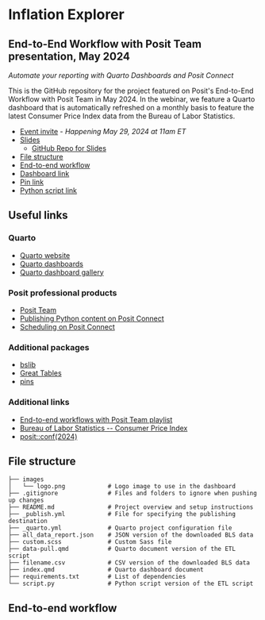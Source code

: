 # Inflation Explorer

##  End-to-End Workflow with Posit Team presentation, May 2024

*Automate your reporting with Quarto Dashboards and Posit Connect*

This is the GitHub repository for the project featured on Posit's End-to-End Workflow with Posit Team in May 2024. In the webinar, we feature a Quarto dashboard that is automatically refreshed on a monthly basis to feature the latest Consumer Price Index data from the Bureau of Labor Statistics.

* [Event invite](https://pos.it/team-demo) - *Happening May 29, 2024 at 11am ET*
* [Slides](https://colorado.posit.co/rsc/inflation-explorer-slides/)
    * [GitHub Repo for Slides](https://github.com/ivelasq/automated-quarto-dashboards-slides)
* [File structure](#file-structure)
* [End-to-end workflow](#end-to-end-workflow)
* [Dashboard link](https://colorado.posit.co/rsc/inflation-explorer/)
* [Pin link](https://colorado.posit.co/rsc/connect/#/apps/bed37c0a-b96c-4ede-9ea5-c18368a5c349/access)
* [Python script link](https://colorado.posit.co/rsc/inflation-explorer-python-script/)

## Useful links

### Quarto

* [Quarto website](https://quarto.org/)
* [Quarto dashboards](https://quarto.org/docs/dashboards/)
* [Quarto dashboard gallery](https://quarto.org/docs/dashboards/examples/)

### Posit professional products

* [Posit Team](https://posit.co/products/enterprise/team/)
* [Publishing Python content on Posit Connect](https://docs.posit.co/connect/user/publishing-cli/)
* [Scheduling on Posit Connect](https://docs.posit.co/connect/user/scheduling/)

### Additional packages

* [bslib](https://rstudio.github.io/bslib/)
* [Great Tables](https://github.com/posit-dev/great-tables)
* [pins](https://rstudio.github.io/pins-python/get_started.html)

### Additional links

* [End-to-end workflows with Posit Team playlist](https://www.youtube.com/playlist?list=PL9HYL-VRX0oRsUB5AgNMQuKuHPpNDLBVt)
* [Bureau of Labor Statistics -- Consumer Price Index](https://www.bls.gov/cpi)
* [posit::conf(2024)](https://posit.co/conference)

## File structure

```
├── images
│   └── logo.png            # Logo image to use in the dashboard
├── .gitignore              # Files and folders to ignore when pushing up changes
├── README.md               # Project overview and setup instructions
├── _publish.yml            # File for specifying the publishing destination
├── _quarto.yml             # Quarto project configuration file
├── all_data_report.json    # JSON version of the downloaded BLS data
├── custom.scss             # Custom Sass file
├── data-pull.qmd           # Quarto document version of the ETL script
├── filename.csv            # CSV version of the downloaded BLS data
├── index.qmd               # Quarto dashboard document
├── requirements.txt        # List of dependencies
└── script.py               # Python script version of the ETL script
```

## End-to-end workflow









